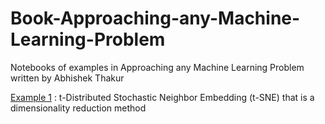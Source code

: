 # Book-Approaching-any-Machine-Learning-Problem
Notebooks of examples in Approaching any Machine Learning Problem written by Abhishek Thakur

[Example 1]() : t-Distributed Stochastic Neighbor Embedding (t-SNE) that is a dimensionality reduction method
